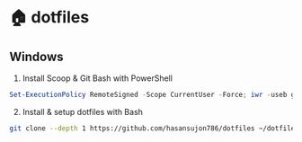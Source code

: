 # 🏠 dotfiles

## Windows

1. Install Scoop & Git Bash with PowerShell

```ps1
Set-ExecutionPolicy RemoteSigned -Scope CurrentUser -Force; iwr -useb get.scoop.sh | iex; scoop install git
```

2. Install & setup dotfiles with Bash

```bash
git clone --depth 1 https://github.com/hasansujon786/dotfiles ~/dotfiles && cd ~/dotfiles && ./scripts/install.sh
```
